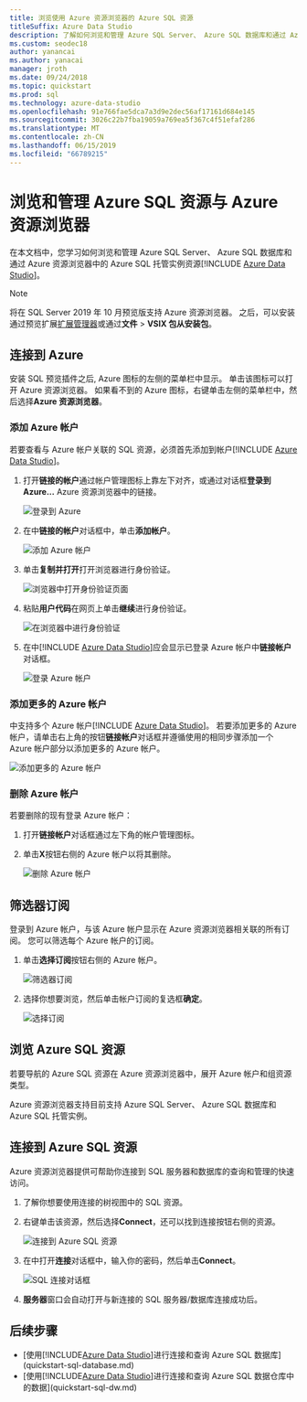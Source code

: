 ```yaml
---
title: 浏览使用 Azure 资源浏览器的 Azure SQL 资源
titleSuffix: Azure Data Studio
description: 了解如何浏览和管理 Azure SQL Server、 Azure SQL 数据库和通过 Azure 资源浏览器的 Azure SQL 托管实例。
ms.custom: seodec18
author: yanancai
ms.author: yanacai
manager: jroth
ms.date: 09/24/2018
ms.topic: quickstart
ms.prod: sql
ms.technology: azure-data-studio
ms.openlocfilehash: 91e766fae5dca7a3d9e2dec56af17161d684e145
ms.sourcegitcommit: 3026c22b7fba19059a769ea5f367c4f51efaf286
ms.translationtype: MT
ms.contentlocale: zh-CN
ms.lasthandoff: 06/15/2019
ms.locfileid: "66789215"
---
```

# <a name="explore-and-manage-azure-sql-resources-with-azure-resource-explorer"></a>浏览和管理 Azure SQL 资源与 Azure 资源浏览器

在本文档中，您学习如何浏览和管理 Azure SQL Server、 Azure SQL 数据库和通过 Azure 资源浏览器中的 Azure SQL 托管实例资源[!INCLUDE [Azure Data Studio](../includes/name-sos-short.md)]。

>[!NOTE]
>将在 SQL Server 2019 年 10 月预览版支持 Azure 资源浏览器。 之后，可以安装通过预览扩展[扩展管理器](extensions.md)或通过**文件** > **VSIX 包从安装包**。


## <a name="connect-to-azure"></a>连接到 Azure

安装 SQL 预览插件之后, Azure 图标的左侧的菜单栏中显示。 单击该图标可以打开 Azure 资源浏览器。 如果看不到的 Azure 图标，右键单击左侧的菜单栏中，然后选择**Azure 资源浏览器**。

### <a name="add-an-azure-account"></a>添加 Azure 帐户

若要查看与 Azure 帐户关联的 SQL 资源，必须首先添加到帐户[!INCLUDE [Azure Data Studio](../includes/name-sos-short.md)]。

1. 打开**链接的帐户**通过帐户管理图标上靠左下对齐，或通过对话框**登录到 Azure...** Azure 资源浏览器中的链接。

    ![登录到 Azure](media/azure-resource-explorer/sign-in-to-azure.png)

2. 在中**链接的帐户**对话框中，单击**添加帐户**。

    ![添加 Azure 帐户](media/azure-resource-explorer/add-an-azure-account.png)

3. 单击**复制并打开**打开浏览器进行身份验证。

    ![浏览器中打开身份验证页面](media/azure-resource-explorer/open-authentication-in-browser.png)

4. 粘贴**用户代码**在网页上单击**继续**进行身份验证。

    ![在浏览器中进行身份验证](media/azure-resource-explorer/authenticate-in-browser.png)

5. 在中[!INCLUDE [Azure Data Studio](../includes/name-sos-short.md)]应会显示已登录 Azure 帐户中**链接帐户**对话框。

    ![登录 Azure 帐户](media/azure-resource-explorer/signed-in-azure-account.png)

### <a name="add-more-azure-accounts"></a>添加更多的 Azure 帐户

中支持多个 Azure 帐户[!INCLUDE [Azure Data Studio](../includes/name-sos-short.md)]。 若要添加更多的 Azure 帐户，请单击右上角的按钮**链接帐户**对话框并遵循使用的相同步骤添加一个 Azure 帐户部分以添加更多的 Azure 帐户。

![添加更多的 Azure 帐户](media/azure-resource-explorer/add-more-azure-account.png)

### <a name="remove-an-azure-account"></a>删除 Azure 帐户

若要删除的现有登录 Azure 帐户：

1. 打开**链接帐户**对话框通过左下角的帐户管理图标。
2. 单击**X**按钮右侧的 Azure 帐户以将其删除。

    ![删除 Azure 帐户](media/azure-resource-explorer/remove-azure-account.png)

## <a name="filter-subscription"></a>筛选器订阅

登录到 Azure 帐户，与该 Azure 帐户显示在 Azure 资源浏览器相关联的所有订阅。 您可以筛选每个 Azure 帐户的订阅。

1. 单击**选择订阅**按钮右侧的 Azure 帐户。

   ![筛选器订阅](media/azure-resource-explorer/filter-subscription.png)

2. 选择你想要浏览，然后单击帐户订阅的复选框**确定**。

   ![选择订阅](media/azure-resource-explorer/select-subscription.png)

## <a name="explore-azure-sql-resources"></a>浏览 Azure SQL 资源

若要导航的 Azure SQL 资源在 Azure 资源浏览器中，展开 Azure 帐户和组资源类型。

Azure 资源浏览器支持目前支持 Azure SQL Server、 Azure SQL 数据库和 Azure SQL 托管实例。

## <a name="connect-to-azure-sql-resources"></a>连接到 Azure SQL 资源

Azure 资源浏览器提供可帮助你连接到 SQL 服务器和数据库的查询和管理的快速访问。 

1. 了解你想要使用连接的树视图中的 SQL 资源。
2. 右键单击该资源，然后选择**Connect**，还可以找到连接按钮右侧的资源。

   ![连接到 Azure SQL 资源](media/azure-resource-explorer/connect-to-azure-sql-resource.png)

3. 在中打开**连接**对话框中，输入你的密码，然后单击**Connect**。

   ![SQL 连接对话框](media/azure-resource-explorer/sql-connection-dialog.png)
4. **服务器**窗口会自动打开与新连接的 SQL 服务器/数据库连接成功后。

## <a name="next-steps"></a>后续步骤

- [使用[!INCLUDE[Azure Data Studio](../includes/name-sos-short.md)]进行连接和查询 Azure SQL 数据库](quickstart-sql-database.md)
- [使用[!INCLUDE[Azure Data Studio](../includes/name-sos-short.md)]进行连接和查询 Azure SQL 数据仓库中的数据](quickstart-sql-dw.md)